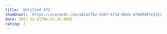 ```yaml
---
title: 'Untitled 471'
thumbnail: 'https://ucarecdn.com/a42a2fb2-b307-471d-86e5-af609d07e332/'
date: 2017-12-21T06:51:25.000Z
rating: 2
---
```

